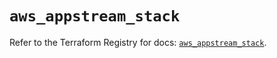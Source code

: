 # `aws_appstream_stack`

Refer to the Terraform Registry for docs: [`aws_appstream_stack`](https://registry.terraform.io/providers/hashicorp/aws/5.94.0/docs/resources/appstream_stack).
